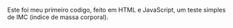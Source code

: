 Este foi meu primeiro codigo, feito em HTML e JavaScript, um teste simples de IMC (indice de massa corporal).
